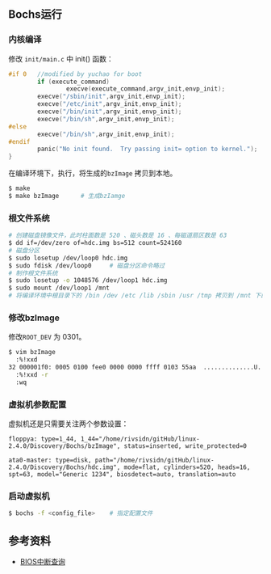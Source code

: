## Bochs运行

### 内核编译

修改 `init/main.c` 中 init() 函数：

```c
#if 0	//modified by yuchao for boot
		if (execute_command)
                execve(execute_command,argv_init,envp_init);
        execve("/sbin/init",argv_init,envp_init);
        execve("/etc/init",argv_init,envp_init);
        execve("/bin/init",argv_init,envp_init);
        execve("/bin/sh",argv_init,envp_init);
#else
        execve("/bin/sh",argv_init,envp_init);
#endif
        panic("No init found.  Try passing init= option to kernel.");
}
```

在编译环境下，执行，将生成的`bzImage` 拷贝到本地。

```bash
$ make
$ make bzImage		# 生成bzIamge
```



### 根文件系统

```bash
# 创建磁盘镜像文件，此时柱面数是 520 、磁头数是 16 、每磁道扇区数是 63
$ dd if=/dev/zero of=hdc.img bs=512 count=524160
# 磁盘分区
$ sudo losetup /dev/loop0 hdc.img
$ sudo fdisk /dev/loop0		# 磁盘分区命令略过
# 制作根文件系统
$ sudo losetup -o 1048576 /dev/loop1 hdc.img
$ sudo mount /dev/loop1 /mnt
# 将编译环境中根目录下的 /bin /dev /etc /lib /sbin /usr /tmp 拷贝到 /mnt 下即可
```



### 修改bzImage

修改`ROOT_DEV` 为 0301。

```bash
$ vim bzImage
  :%!xxd
32 000001f0: 0005 0100 fee0 0000 0000 ffff 0103 55aa  ..............U.
  :%!xxd -r
  :wq
```



### 虚拟机参数配置

虚拟机还是只需要关注两个参数设置：

```
floppya: type=1_44, 1_44="/home/rivsidn/gitHub/linux-2.4.0/Discovery/Bochs/bzImage", status=inserted, write_protected=0

ata0-master: type=disk, path="/home/rivsidn/gitHub/linux-2.4.0/Discovery/Bochs/hdc.img", mode=flat, cylinders=520, heads=16, spt=63, model="Generic 1234", biosdetect=auto, translation=auto
```



### 启动虚拟机

```bash
$ bochs -f <config_file>	# 指定配置文件
```



## 参考资料

* [BIOS中断查询](#http://www.ctyme.com/intr/int.html)
